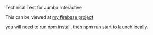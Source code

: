 Technical Test for Jumbo Interactive

This can be viewed at [my firebase project](https://thoash-jumbo.firebaseapp.com)


you will need to run npm install, then npm run start to launch locally.